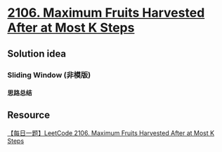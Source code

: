 # [2106. Maximum Fruits Harvested After at Most K Steps](https://leetcode.com/problems/maximum-fruits-harvested-after-at-most-k-steps/description/)

## Solution idea
### Sliding Window (非模版)
#### 思路总结

## Resource
[【每日一题】LeetCode 2106. Maximum Fruits Harvested After at Most K Steps](https://www.youtube.com/watch?v=X3Mp8SAU9gI&ab_channel=HuifengGuan)